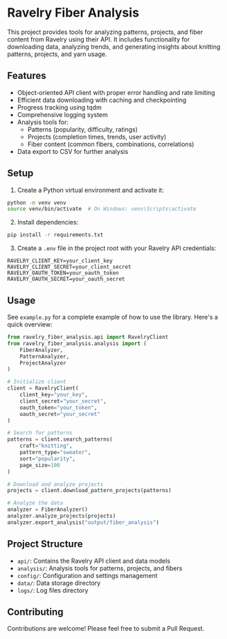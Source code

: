 # Ravelry Fiber Analysis

This project provides tools for analyzing patterns, projects, and fiber content from Ravelry using their API. It includes functionality for downloading data, analyzing trends, and generating insights about knitting patterns, projects, and yarn usage.

## Features

- Object-oriented API client with proper error handling and rate limiting
- Efficient data downloading with caching and checkpointing
- Progress tracking using tqdm
- Comprehensive logging system
- Analysis tools for:
  - Patterns (popularity, difficulty, ratings)
  - Projects (completion times, trends, user activity)
  - Fiber content (common fibers, combinations, correlations)
- Data export to CSV for further analysis

## Setup

1. Create a Python virtual environment and activate it:
```bash
python -m venv venv
source venv/bin/activate  # On Windows: venv\Scripts\activate
```

2. Install dependencies:
```bash
pip install -r requirements.txt
```

3. Create a `.env` file in the project root with your Ravelry API credentials:
```
RAVELRY_CLIENT_KEY=your_client_key
RAVELRY_CLIENT_SECRET=your_client_secret
RAVELRY_OAUTH_TOKEN=your_oauth_token
RAVELRY_OAUTH_SECRET=your_oauth_secret
```

## Usage

See `example.py` for a complete example of how to use the library. Here's a quick overview:

```python
from ravelry_fiber_analysis.api import RavelryClient
from ravelry_fiber_analysis.analysis import (
    FiberAnalyzer,
    PatternAnalyzer,
    ProjectAnalyzer
)

# Initialize client
client = RavelryClient(
    client_key="your_key",
    client_secret="your_secret",
    oauth_token="your_token",
    oauth_secret="your_secret"
)

# Search for patterns
patterns = client.search_patterns(
    craft="knitting",
    pattern_type="sweater",
    sort="popularity",
    page_size=100
)

# Download and analyze projects
projects = client.download_pattern_projects(patterns)

# Analyze the data
analyzer = FiberAnalyzer()
analyzer.analyze_projects(projects)
analyzer.export_analysis("output/fiber_analysis")
```

## Project Structure

- `api/`: Contains the Ravelry API client and data models
- `analysis/`: Analysis tools for patterns, projects, and fibers
- `config/`: Configuration and settings management
- `data/`: Data storage directory
- `logs/`: Log files directory

## Contributing

Contributions are welcome! Please feel free to submit a Pull Request.